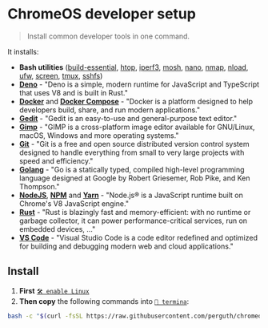 # ChromeOS developer setup

> Install common developer tools in one command.

It installs:

- **Bash utilities** ([build-essential](https://www.google.com/search?q=build-essential), [htop](https://hisham.hm/htop/), [iperf3](https://iperf.fr/), [mosh](https://mosh.org/), [nano](https://www.nano-editor.org/), [nmap](https://nmap.org/), [nload](https://github.com/rolandriegel/nload), [ufw](https://g.co/kgs/R7KmgH), [screen](https://www.gnu.org/software/screen/), [tmux](https://github.com/tmux/tmux/wiki), [sshfs](https://github.com/libfuse/sshfs))
- **[Deno](https://deno.land/)** - "Deno is a simple, modern runtime for JavaScript and TypeScript that uses V8 and is built in Rust."
- **[Docker](https://www.docker.com/)** and **[Docker Compose](https://docs.docker.com/compose/)** - "Docker is a platform designed to help developers build, share, and run modern applications."
- **[Gedit](https://wiki.gnome.org/Apps/Gedit)** - "Gedit is an easy-to-use and general-purpose text editor."
- **[Gimp](https://www.gimp.org/)** - "GIMP is a cross-platform image editor available for GNU/Linux, macOS, Windows and more operating systems."
- **[Git](https://git-scm.com/)** - "Git is a free and open source distributed version control system designed to handle everything from small to very large projects with speed and efficiency."
- **[Golang](https://golang.org/)** - "Go is a statically typed, compiled high-level programming language designed at Google by Robert Griesemer, Rob Pike, and Ken Thompson."
- **[NodeJS](https://nodejs.org/)**, **[NPM](https://www.npmjs.com/)** and **[Yarn](https://yarnpkg.com/)** - "Node.js® is a JavaScript runtime built on Chrome's V8 JavaScript engine."
- **[Rust](https://www.rust-lang.org/)** - "Rust is blazingly fast and memory-efficient: with no runtime or garbage collector, it can power performance-critical services, run on embedded devices, ..."
- **[VS Code](https://code.visualstudio.com/)** - "Visual Studio Code is a code editor redefined and optimized for building and debugging modern web and cloud applications."

## Install

1. **First** [`🛠️ enable Linux`](https://support.google.com/chromebook/answer/9145439)
1. **Then copy** the following commands into [`🔣 termina`](https://support.google.com/chromebook/thread/565904):

```bash
bash -c "$(curl -fsSL https://raw.githubusercontent.com/perguth/chromeos-developer-setup/master/setup.sh)"
```
